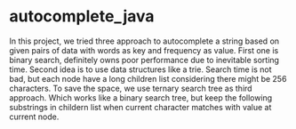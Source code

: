 # autocomplete_java
In this project, we tried three approach to autocomplete a string based on given pairs of data with words as key and frequency as value. 
First one is binary search, definitely owns poor performance due to inevitable sorting time.
Second idea is to use data structures like a trie. Search time is not bad, but each node have a long children list considering there might be 256 characters.
To save the space, we use ternary search tree as third approach. Which works like a binary search tree, but keep the following substrings in childern list when current character matches with value at current node.
